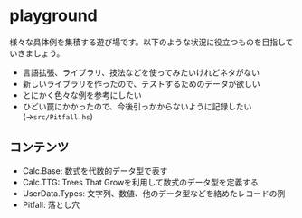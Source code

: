 playground
====

様々な具体例を集積する遊び場です。以下のような状況に役立つものを目指していきましょう。

* 言語拡張、ライブラリ、技法などを使ってみたいけれどネタがない
* 新しいライブラリを作ったので、テストするためのデータが欲しい
* とにかく色々な例を参考にしたい
* ひどい罠にかかったので、今後引っかからないように記録したい(→`src/Pitfall.hs`)

コンテンツ
----

* Calc.Base: 数式を代数的データ型で表す
* Calc.TTG: Trees That Growを利用して数式のデータ型を定義する
* UserData.Types: 文字列、数値、他のデータ型などを絡めたレコードの例
* Pitfall: 落とし穴
